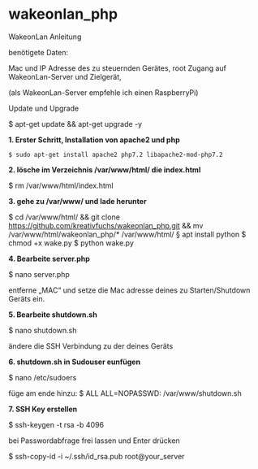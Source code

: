 # wakeonlan_php
WakeonLan Anleitung

benötigete Daten:

Mac und IP Adresse des zu steuernden Gerätes,
root Zugang auf WakeonLan-Server und Zielgerät,

(als WakeonLan-Server empfehle ich einen RaspberryPi)


Update und Upgrade

$ apt-get update && apt-get upgrade -y



**1. Erster Schritt, Installation von apache2 und php**
```
$ sudo apt-get install apache2 php7.2 libapache2-mod-php7.2
```


**2. lösche im Verzeichnis /var/www/html/ die index.html**

$ rm /var/www/html/index.html



**3. gehe zu /var/www/ und lade herunter**

$ cd /var/www/html/ && git clone https://github.com/kreativfuchs/wakeonlan_php.git && mv /var/www/html/wakeonlan_php/* /var/www/html/ 
§ apt install python
$ chmod +x wake.py
$ python wake.py



**4. Bearbeite server.php**

$ nano server.php

entferne „MAC“ und setze die Mac adresse deines zu Starten/Shutdown Geräts ein.



**5. Bearbeite shutdown.sh**

$ nano shutdown.sh

ändere die SSH Verbindung zu der deines Geräts



**6. shutdown.sh in Sudouser eunfügen**

$ nano /etc/sudoers

füge am ende hinzu:
$ ALL ALL=NOPASSWD: /var/www/shutdown.sh

**7. SSH Key erstellen**

$ ssh-keygen -t rsa -b 4096

bei Passwordabfrage frei lassen und Enter drücken

$ ssh-copy-id -i ~/.ssh/id_rsa.pub root@your_server
